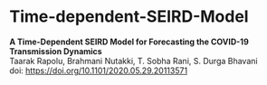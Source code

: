 # Time-dependent-SEIRD-Model

**A Time-Dependent SEIRD Model for Forecasting the COVID-19 Transmission Dynamics**  
Taarak Rapolu, Brahmani Nutakki, T. Sobha Rani, S. Durga Bhavani  
doi: https://doi.org/10.1101/2020.05.29.20113571
